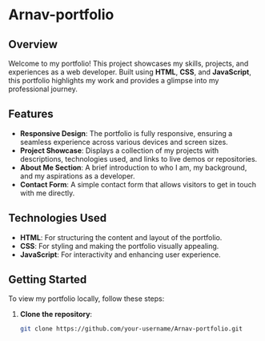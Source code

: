 # Arnav-portfolio


## Overview
Welcome to my portfolio! This project showcases my skills, projects, and experiences as a web developer. Built using **HTML**, **CSS**, and **JavaScript**, this portfolio highlights my work and provides a glimpse into my professional journey.

## Features
- **Responsive Design**: The portfolio is fully responsive, ensuring a seamless experience across various devices and screen sizes.
- **Project Showcase**: Displays a collection of my projects with descriptions, technologies used, and links to live demos or repositories.
- **About Me Section**: A brief introduction to who I am, my background, and my aspirations as a developer.
- **Contact Form**: A simple contact form that allows visitors to get in touch with me directly.

## Technologies Used
- **HTML**: For structuring the content and layout of the portfolio.
- **CSS**: For styling and making the portfolio visually appealing.
- **JavaScript**: For interactivity and enhancing user experience.

## Getting Started
To view my portfolio locally, follow these steps:

1. **Clone the repository**:
   ```bash
   git clone https://github.com/your-username/Arnav-portfolio.git
